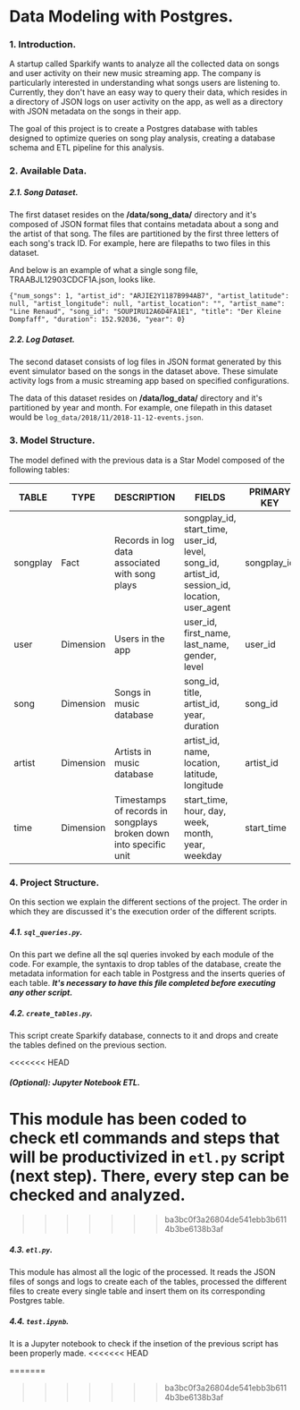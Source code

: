 # Data Modeling with Postgres.
### 1. Introduction.

A startup called Sparkify wants to analyze all the collected data on songs and user activity on their new music streaming app. The company is particularly interested in understanding what songs users are listening to. Currently, they don't have an easy way to query their data, which resides in a directory of JSON logs on user activity on the app, as well as a directory with JSON metadata on the songs in their app.

The goal of this project is to create a Postgres database with tables designed to optimize queries on song play analysis, creating a database schema and ETL pipeline for this analysis. 

### 2. Available Data.

##### 2.1. Song Dataset.

The first dataset resides on the **/data/song_data/** directory and it's composed of JSON format files that contains metadata about a song and the artist of that song. The files are partitioned by the first three letters of each song's track ID. For example, here are filepaths to two files in this dataset.

And below is an example of what a single song file, TRAABJL12903CDCF1A.json, looks like.

`{"num_songs": 1, "artist_id": "ARJIE2Y1187B994AB7", "artist_latitude": null, "artist_longitude": null, "artist_location": "", "artist_name": "Line Renaud", "song_id": "SOUPIRU12A6D4FA1E1", "title": "Der Kleine Dompfaff", "duration": 152.92036, "year": 0}`

##### 2.2. Log Dataset.

The second dataset consists of log files in JSON format generated by this event simulator based on the songs in the dataset above. These simulate activity logs from a music streaming app based on specified configurations.

The data of this dataset resides on **/data/log_data/** directory and it's partitioned by year and month. For example, one filepath in this dataset would be `log_data/2018/11/2018-11-12-events.json`.

### 3. Model Structure.

The model defined with the previous data is a Star Model composed of the following tables:

| TABLE | TYPE | DESCRIPTION | FIELDS | PRIMARY KEY |
|----------|-----------|-------------------------------------------------------------------|------------------------------------------------------------------------------------------------|-------------|
| songplay | Fact | Records in log data associated with song plays | songplay_id, start_time, user_id, level, song_id, artist_id, session_id, location, user_agent  | songplay_id |
| user | Dimension | Users in the app | user_id, first_name, last_name, gender, level | user_id |
| song | Dimension | Songs in music database | song_id, title, artist_id, year, duration | song_id |
| artist | Dimension | Artists in music database | artist_id, name, location, latitude, longitude | artist_id |
| time | Dimension | Timestamps of records in songplays broken down into specific unit | start_time, hour, day, week, month, year, weekday | start_time |


### 4. Project Structure.

On this section we explain the different sections of the project. The order in which they are discussed it's the execution order of the different scripts.

##### 4.1. `sql_queries.py`.

On this part we define all the sql queries invoked by each module of the code. For example, the syntaxis to drop tables of the database, create the metadata information for each table in Postgress and the inserts queries of each table. ***It's necessary to have this file completed before executing any other script.***

##### 4.2. `create_tables.py`.

This script create Sparkify database, connects to it and drops and create the tables defined on the previous section.

<<<<<<< HEAD
##### (Optional): Jupyter Notebook ETL.

This module has been coded to check etl commands and steps that will be productivized in `etl.py` script (next step). There, every step can be checked and analyzed.
=======
>>>>>>> ba3bc0f3a26804de541ebb3b6114b3be6138b3af
##### 4.3. `etl.py`.

This module has almost all the logic of the processed. It reads the JSON files of songs and logs to create each of the tables, processed the different files to create every single table and insert them on its corresponding Postgres table.

##### 4.4. `test.ipynb`. 

It is a Jupyter notebook to check if the insetion of the previous script has been properly made.
<<<<<<< HEAD
 
=======
>>>>>>> ba3bc0f3a26804de541ebb3b6114b3be6138b3af
